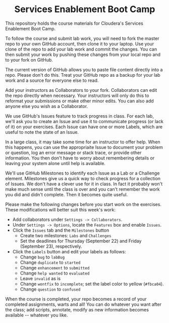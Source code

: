 # <center>Services Enablement Boot Camp 

This repository holds the course materials for Cloudera's Services Enablement 
Boot Camp. 

To follow the course and submit lab work, you will need to fork the
master repo to your own GitHub account, then clone it to your laptop.
Use your clone of the repo to add your lab work and commit the
changes.  You can then submit your work by pushing these changes
from your local repo and to your fork on GitHub.

The current version of GitHub allows you to paste file content
directly into a repo.  Please don't do this. Treat your GitHub repo
as a backup for your lab work and a source for everyone else to
read. 

Add your instructors as Collaborators to your fork. Collaborators
can edit the repo directly when necessary. Your instructors will
only do this to reformat your submissions or make other minor edits.
You can also add anyone else you wish as a Collaborator.

We use GitHub's Issues feature to track progress in class. For each
lab, we'll ask you to create an Issue and use it to communicate
progress (or lack of it) on your exercises. Each Issue can have one
or more Labels, which are useful to note the state of an Issue.

In a large class, it may take some time for an instructor to offer
help. When this happens, you can use the appropriaite Issue to
document your problem or question, log an error message or stack
trace, or provide other information. You then don't have to worry
about remembering details or leaving your system alone until help
is available.

We'll use GitHub Milestones to identify each Issue as a Lab or a
Challenge element. Milestones give us a quick way to check progress
for a collection of Issues. We don't have a clever use for it in
class.  In fact it probably won't make much sense until the class
is over and you can't remember the work you did and didn't complete.
Then it becomes quite useful.

Please make the following changes before you start work on the exercises. 
These modifications will better suit this week's work:
* Add collaborators under `Settings -> Collaborators`.
* Under `Settings -> Options`, locate the `Features` box and enable `Issues`.
* Click the `Issues` tab and the `Milestones` button
    * Create two milestones: `Labs` and `Challenges`
    * Set the deadlines for Thursday (September 22) and Friday (September 23), respectively.
* Click the `Labels` button and edit your labels as follows:
    * Change `bug` to `labBug`
    * Change `duplicate` to `started`
    * Change `enhancement` to `submitted`
    * Change `help wanted` to `evaluated`
    * Leave `invalid` as is
    * Change `wontfix` to `incomplete`; set the label color to yellow (`#fbca04`).
    * Change `question` to `confused`

When the course is completed, your repo becomes a record of your
completed assignments, warts and all! You can do whatever you want
after the class; add scripts, annotate, modify as new information
becomes available -- whatever you like.
